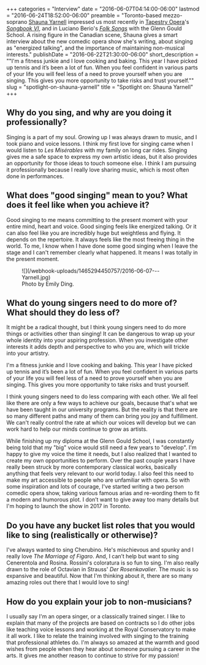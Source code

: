 +++
categories = "Interview"
date = "2016-06-07T04:14:00-06:00"
lastmod = "2016-06-24T18:52:00-06:00"
preamble = "Toronto-based mezzo-soprano [Shauna Yarnell](/scene/people/shauna-yarnell/) impressed us most recently in [Tapestry Opera](/scene/companies/tapestry-opera/)'s [*Songbook VI*](/he-saidshe-said-songbook-vi/), and in Luciano Berio's [*Folk Songs*](/in-review-puss-in-boots-berios-folk-songs/) with the Glenn Gould School. A rising figure in the Canadian scene, Shauna gives a smart interview about the new comedic opera show she's writing, about singing as \"energized talking\", and the importance of maintaining non-musical interests."
publishDate = "2016-06-22T21:30:00-06:00"
short_description = "\"I'm a fitness junkie and I love cooking and baking. This year I have picked up tennis and it’s been a lot of fun. When you feel confident in various parts of your life you will feel less of a need to prove yourself when you are singing. This gives you more opportunity to take risks and trust yourself.\""
slug = "spotlight-on-shauna-yarnell"
title = "Spotlight on: Shauna Yarnell"
+++

## Why do you sing, and why are you doing it professionally?

Singing is a part of my soul. Growing up I was always drawn to music, and I took piano and voice lessons.  I think my first love for singing came when I would listen to *Les Misérables* with my family on long car rides.  Singing gives me a safe space to express my own artistic ideas, but it also provides an opportunity for those ideas to touch someone else.  I think I am pursuing it professionally because I really love sharing music, which is most often done in performances.  

## What does "good singing" mean to you? What does it feel like when you achieve it?

Good singing to me means committing to the present moment with your entire mind, heart and voice. Good singing feels like energized talking. Or it can also feel like you are incredibly huge but weightless and flying.  It depends on the repertoire.  It always feels like the most freeing thing in the world.  To me, I know when I have done some good singing when I leave the stage and I can't remember clearly what happened. It means I was totally in the present moment. 

<figure data-type="image">
![](/webhook-uploads/1465294450757/2016-06-07---Yarnell.jpg)<figcaption>Photo by Emily Ding.</figcaption>
</figure>

## What do young singers need to do more of? What should they do less of?

It might be a radical thought, but I think young singers need to do more things or activities other than singing!  It can be dangerous to wrap up your whole identity into your aspiring profession.  When you investigate other interests it adds depth and perspective to who you are, which will trickle into your artistry.  

I'm a fitness junkie and I love cooking and baking.  This year I have picked up tennis and it’s been a lot of fun.  When you feel confident in various parts of your life you will feel less of a need to prove yourself when you are singing. This gives you more opportunity to take risks and trust yourself.  

I think young singers need to do less comparing with each other.  We all feel like there are only a few ways to achieve our goals, because that's what we have been taught in our university programs.  But the reality is that there are so many different paths and many of them can bring you joy and fulfillment.  We can't really control the rate at which our voices will develop but we can work hard to help our minds continue to grow as artists.  

While finishing up my diploma at the Glenn Gould School, I was constantly being told that my "big" voice would still need a few years to "develop".  I'm happy to give my voice the time it needs, but I also realized that I wanted to create my own opportunities to perform.  Over the past couple years I have really been struck by more contemporary classical works, basically anything that feels very relevant to our world today.  I also feel this need to make my art accessible to people who are unfamiliar with opera.  So with some inspiration and lots of courage, I've started writing a two person comedic opera show, taking various famous arias and re-wording them to fit a modern and humorous plot.  I don’t want to give away too many details but I'm hoping to launch the show in 2017 in Toronto.  

## Do you have any bucket list roles that you would like to sing (realistically or otherwise)?

I've always wanted to sing Cherubino.  He's mischievous and spunky and I really love *The Marriage of Figaro*.  And, I can’t help but want to sing Cenerentola and Rosina. Rossini's coloratura is so fun to sing.  I'm also really drawn to the role of Octavian in Strauss' *Der Rosenkavalier*.  The music is so expansive and beautiful. Now that I'm thinking about it, there are so many amazing roles out there that I would love to sing! 

## How do you explain your job to non-musicians?

I usually say I'm an opera singer, or a classically trained singer.  I like to explain that many of the projects are based on contracts so I do other jobs like teaching voice lessons and working at the Royal Conservatory to make it all work.  I like to relate the training involved with singing to the training that professional athletes do.  I'm always so amazed at the warmth and good wishes from people when they hear about someone pursuing a career in the arts.  It gives me another reason to continue to strive for my passion! 
